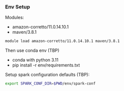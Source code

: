 
### Env Setup

Modules:

- amazon-corretto/11.0.14.10.1
- maven/3.8.1

```bash
module load amazon-corretto/11.0.14.10.1 maven/3.8.1 
```

Then use conda env (TBP)

- conda with python 3.11
- pip install -r env/requirements.txt

Setup spark configuration defaults (TBP):

```bash
export SPARK_CONF_DIR=$PWD/env/spark-conf
```